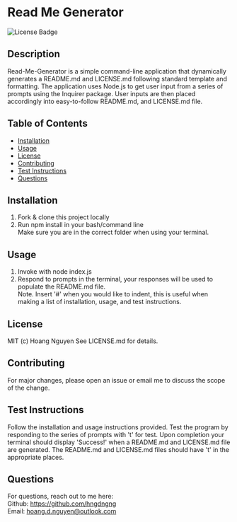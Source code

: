 
  # Read Me Generator 
  ![License Badge](https://img.shields.io/badge/License-MIT-Green)
  
  ## Description 
  Read-Me-Generator is a simple command-line application that dynamically generates a README.md and LICENSE.md following standard template and formatting. The application uses Node.js to get user input from a series of prompts using the Inquirer package. User inputs are then placed accordingly into easy-to-follow README.md, and LICENSE.md file.

  ## Table of Contents
  * [Installation](#installation)
  * [Usage](#usage)
  * [License](#license)
  * [Contributing](#contributing)
  * [Test Instructions](#test-instructions)
  * [Questions](#questions)

  ## Installation
    
  1. Fork & clone this project locally   
  2. Run npm install in your bash/command line   
  Make sure you are in the correct folder when using your terminal.

  ## Usage
    
  1. Invoke with node index.js   
  2. Respond to prompts in the terminal, your responses will be used to populate the README.md file.   
  Note. Insert '#' when you would like to indent, this is useful when making a list of installation, usage, and test instructions. 

  ## License
  MIT (c) Hoang Nguyen
  See LICENSE.md for details.

  ## Contributing
  For major changes, please open an issue or email me to discuss the scope of the change.

  ## Test Instructions
  Follow the installation and usage instructions provided. Test the program by responding to the series of prompts with 't' for test. Upon completion your terminal should display 'Success!' when a README.md and LICENSE.md file are generated. The README.md and LICENSE.md files should have 't' in the appropriate places.

  ## Questions
  For questions, reach out to me here:  
  Github: https://github.com/hngdngng      
  Email: [hoang.d.nguyen@outlook.com](mailto:hoang.d.nguyen@outlook.com)
  